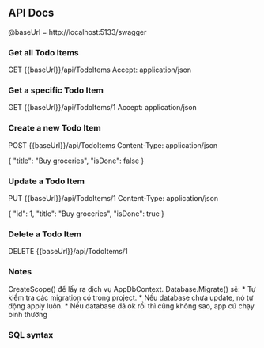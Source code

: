 ## API Docs

@baseUrl = http://localhost:5133/swagger

### Get all Todo Items
GET {{baseUrl}}/api/TodoItems
Accept: application/json

### Get a specific Todo Item
GET {{baseUrl}}/api/TodoItems/1
Accept: application/json

### Create a new Todo Item
POST {{baseUrl}}/api/TodoItems
Content-Type: application/json

{
  "title": "Buy groceries",
  "isDone": false
}

### Update a Todo Item
PUT {{baseUrl}}/api/TodoItems/1
Content-Type: application/json

{
  "id": 1,
  "title": "Buy groceries",
  "isDone": true
}

### Delete a Todo Item
DELETE {{baseUrl}}/api/TodoItems/1


### Notes
    
CreateScope() để lấy ra dịch vụ AppDbContext.
Database.Migrate() sẽ:
    * Tự kiểm tra các migration có trong project.
    * Nếu database chưa update, nó tự động apply luôn.
    * Nếu database đã ok rồi thì cũng không sao, app cứ chạy bình thường


### SQL syntax
